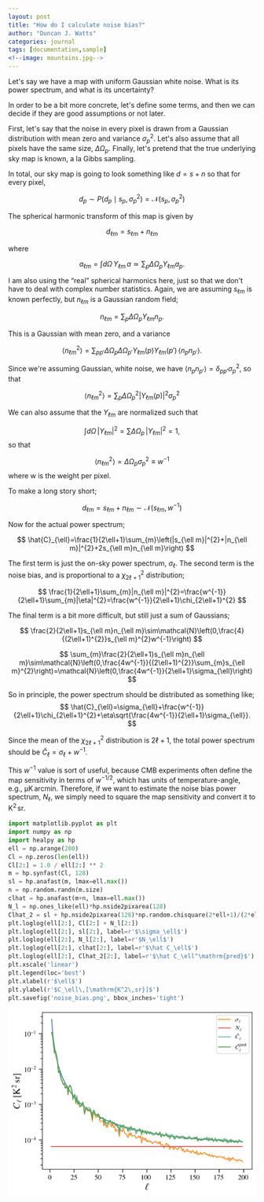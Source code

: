 ```yaml
---
layout: post
title: "How do I calculate noise bias?"
author: "Duncan J. Watts"
categories: journal
tags: [documentation,sample]
<!--image: mountains.jpg-->
---
```


Let's say we have a map with uniform Gaussian white noise. What is its power spectrum, and what is its uncertainty?

In order to be a bit more concrete, let's define some terms, and then we can decide if they are good assumptions or not later.

First, let's say that the noise in every pixel is drawn from a Gaussian distribution with mean zero and variance $\sigma_{p}^{2}$. Let's also assume that all pixels have the same size, $\Delta\Omega_{p}$. Finally, let's pretend that the true underlying sky map is known, a la Gibbs sampling.

In total, our sky map is going to look something like $d=s+n$ so that for every pixel,

$$
d_{p}\sim P(d_{p}\mid s_{p},\sigma_{p}^{2})=\mathcal{N}\left(s_{p},\sigma_{p}^{2}\right)
$$

The spherical harmonic transform of this map is given by

$$
d_{\ell m}=s_{\ell m}+n_{\ell m}
$$

where

$$
a_{\ell m}=\int d\Omega\,Y_{\ell m}\,a\simeq\sum_{p}\Delta\Omega_{p}Y_{\ell m}a_{p}.
$$

I am also using the “real” spherical harmonics here, just so that we don't have to deal with complex number statistics. Again, we are assuming $s_{\ell m}$ is known perfectly, but $n_{\ell m}$ is a Gaussian random field;

$$
n_{\ell m}=\sum_{p}\Delta\Omega_{p}Y_{\ell m}n_{p}.
$$

This is a Gaussian with mean zero, and a variance

$$
\langle n_{\ell m}^{2}\rangle=\sum_{pp'}\Delta\Omega_{p}\Delta\Omega_{p'}Y_{\ell m}(p)Y_{\ell m}(p')\,\left\langle n_{p}n_{p'}\right\rangle .
$$

Since we're assuming Gaussian, white noise, we have $\left\langle n_{p}n_{p'}\right\rangle =\delta_{pp'}\sigma_{p}^{2}$, so that

$$
\langle n_{\ell m}^{2}\rangle=\sum_{p}\Delta\Omega_{p}^{2}|Y_{\ell m}(p)|^{2}\sigma_{p}^{2}
$$

We can also assume that the $Y_{\ell m}$ are normalized such that 

$$
\int d\Omega\,|Y_{\ell m}|^{2}=\sum\Delta\Omega_{p}\,|Y_{\ell m}|^{2}=1,
$$
so that

$$
\langle n_{\ell m}^{2}\rangle=\Delta\Omega_{p}\sigma_{p}^{2}\equiv w^{-1}
$$
where w is the weight per pixel. 

To make a long story short;

$$
d_{\ell m}=s_{\ell m}+n_{\ell m}\sim\mathcal{N}\left(s_{\ell m},w^{-1}\right)
$$

Now for the actual power spectrum;

$$
\hat{C}_{\ell}=\frac{1}{2\ell+1}\sum_{m}\left(|s_{\ell m}|^{2}+|n_{\ell m}|^{2}+2s_{\ell m}n_{\ell m}\right)
$$

The first term is just the on-sky power spectrum, $\sigma_{\ell}$. The second term is the noise bias, and is proportional to a $\chi_{2\ell+1}^{2}$ distribution;

$$
\frac{1}{2\ell+1}\sum_{m}|n_{\ell m}|^{2}=\frac{w^{-1}}{2\ell+1}\sum_{m}|\eta|^{2}=\frac{w^{-1}}{2\ell+1}\chi_{2\ell+1}^{2}
$$

The final term is a bit more difficult, but still just a sum of Gaussians;

$$
\frac{2}{2\ell+1}s_{\ell m}n_{\ell m}\sim\mathcal{N}\left(0,\frac{4}{(2\ell+1)^{2}}s_{\ell m}^{2}w^{-1}\right)
$$

$$
\sum_{m}\frac{2}{2\ell+1}s_{\ell m}n_{\ell m}\sim\mathcal{N}\left(0,\frac{4w^{-1}}{(2\ell+1)^{2}}\sum_{m}s_{\ell m}^{2}\right)=\mathcal{N}\left(0,\frac{4w^{-1}}{2\ell+1}\sigma_{\ell}\right)
$$

So in principle, the power spectrum should be distributed as something like;
$$
\hat{C}_{\ell}=\sigma_{\ell}+\frac{w^{-1}}{2\ell+1}\chi_{2\ell+1}^{2}+\eta\sqrt{\frac{4w^{-1}}{2\ell+1}\sigma_{\ell}}.
$$

Since the mean of the $\chi^{2}_{2\ell+1}$ distribution is $2\ell+1$, the total power spectrum should be $\hat C_\ell=\sigma_\ell+w^{-1}$.

This $w^{-1}$ value is sort of useful, because CMB experiments often define the map sensitivity in terms of $w^{-1/2}$, which has units of temperature-angle, e.g., $\mathrm{\mu K\,arcmin}$. Therefore, if we want to estimate the noise bias power spectrum, $N_\ell$, we simply need to square the map sensitivity and convert it to $\mathrm{K^2\,sr}$.


```python
import matplotlib.pyplot as plt
import numpy as np
import healpy as hp
ell = np.arange(200)
Cl = np.zeros(len(ell))
Cl[2:] = 1.0 / ell[2:] ** 2
m = hp.synfast(Cl, 128)
sl = hp.anafast(m, lmax=ell.max())
n = np.random.randn(m.size)
clhat = hp.anafast(m+n, lmax=ell.max())
N_l = np.ones_like(ell)*hp.nside2pixarea(128)
Clhat_2 = sl + hp.nside2pixarea(128)*np.random.chisquare(2*ell+1)/(2*ell+1) + np.random.randn(ell.size)*np.sqrt(2*hp.nside2pixarea(128)*sl/(2*ell+1))
plt.loglog(ell[2:], Cl[2:] + N_l[2:])
plt.loglog(ell[2:], sl[2:], label=r'$\sigma_\ell$')
plt.loglog(ell[2:], N_l[2:], label=r'$N_\ell$')
plt.loglog(ell[2:], clhat[2:], label=r'$\hat C_\ell$')
plt.loglog(ell[2:], Clhat_2[2:], label=r'$\hat C_\ell^\mathrm{pred}$')
plt.xscale('linear')
plt.legend(loc='best')
plt.xlabel(r'$\ell$')
plt.ylabel(r'$C_\ell\,[\mathrm{K^2\,sr}]$')
plt.savefig('noise_bias.png', bbox_inches='tight')
```


![Example of simulated noise bias](https://raw.githubusercontent.com/dncnwtts/blg/gh-pages/docs/assets/img/noise_bias.png "Python plot")

